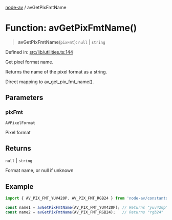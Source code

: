 [node-av](../globals.md) / avGetPixFmtName

# Function: avGetPixFmtName()

> **avGetPixFmtName**(`pixFmt`): `null` \| `string`

Defined in: [src/lib/utilities.ts:144](https://github.com/seydx/av/blob/f8631fc881b394300b1479f511d55cf1c370a87f/src/lib/utilities.ts#L144)

Get pixel format name.

Returns the name of the pixel format as a string.

Direct mapping to av_get_pix_fmt_name().

## Parameters

### pixFmt

`AVPixelFormat`

Pixel format

## Returns

`null` \| `string`

Format name, or null if unknown

## Example

```typescript
import { AV_PIX_FMT_YUV420P, AV_PIX_FMT_RGB24 } from 'node-av/constants';

const name1 = avGetPixFmtName(AV_PIX_FMT_YUV420P); // Returns "yuv420p"
const name2 = avGetPixFmtName(AV_PIX_FMT_RGB24);   // Returns "rgb24"
```
